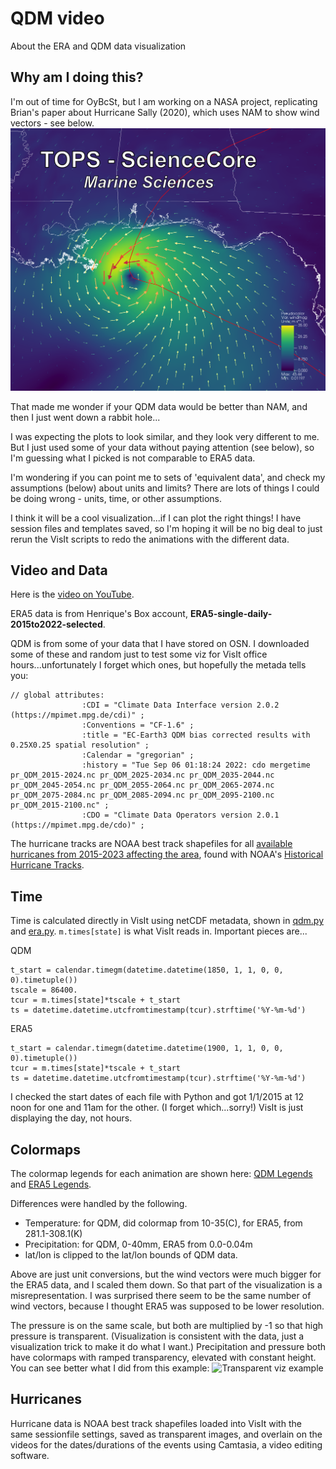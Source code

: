# QDM video

About the ERA and QDM data visualization

## Why am I doing this?
I'm out of time for OyBcSt, but I am working on a NASA project, replicating Brian's paper about Hurricane Sally (2020), which uses NAM to show wind vectors - see below.
![Wind vectors with NAM data](sciencecore-ms.png)

That made me wonder if your QDM data would be better than NAM, and then I just went down a rabbit hole...

I was expecting the plots to look similar, and they look very different to me. But I just used some of your data without paying attention (see below), so I'm guessing what I picked is not comparable to ERA5 data.  

I'm wondering if you can point me to sets of 'equivalent data', and check my assumptions (below) about units and limits?  There are lots of things I could be doing wrong - units, time, or other assumptions.

I think it will be a cool visualization...if I can plot the right things!  I have session files and templates saved, so I'm hoping it will be no big deal to just rerun the VisIt scripts to redo the animations with the different data.

## Video and Data
Here is the [video on YouTube](https://youtu.be/YM3yH8AL8MA).

ERA5 data is from Henrique's Box account, **ERA5-single-daily-2015to2022-selected**.  

QDM is from some of your data that I have stored on OSN.  I downloaded some of these and random just to test some viz for VisIt office hours...unfortunately I forget which ones, but hopefully the metada tells you:
```
// global attributes:
                :CDI = "Climate Data Interface version 2.0.2 (https://mpimet.mpg.de/cdi)" ;
                :Conventions = "CF-1.6" ;
                :title = "EC-Earth3 QDM bias corrected results with 0.25X0.25 spatial resolution" ;
                :Calendar = "gregorian" ;
                :history = "Tue Sep 06 01:18:24 2022: cdo mergetime pr_QDM_2015-2024.nc pr_QDM_2025-2034.nc pr_QDM_2035-2044.nc pr_QDM_2045-2054.nc pr_QDM_2055-2064.nc pr_QDM_2065-2074.nc pr_QDM_2075-2084.nc pr_QDM_2085-2094.nc pr_QDM_2095-2100.nc pr_QDM_2015-2100.nc" ;
                :CDO = "Climate Data Operators version 2.0.1 (https://mpimet.mpg.de/cdo)" ;
```

The hurricane tracks are NOAA best track shapefiles for all [available hurricanes from 2015-2023 affecting the area](https://github.com/oybcst/CGEM/blob/main/qdmvideo/HistoricalHurricaneTracks.pdf), found with NOAA's [Historical Hurricane Tracks](https://coast.noaa.gov/hurricanes/#map=4/32/-80).

## Time
Time is calculated directly in VisIt using netCDF metadata, shown in [qdm.py](qdm.py) and [era.py](era.py). `m.times[state]` is what VisIt reads in. Important pieces are...

QDM
```
t_start = calendar.timegm(datetime.datetime(1850, 1, 1, 0, 0, 0).timetuple())
tscale = 86400.
tcur = m.times[state]*tscale + t_start
ts = datetime.datetime.utcfromtimestamp(tcur).strftime('%Y-%m-%d')
```

ERA5
```
t_start = calendar.timegm(datetime.datetime(1900, 1, 1, 0, 0, 0).timetuple())
tcur = m.times[state]*tscale + t_start
ts = datetime.datetime.utcfromtimestamp(tcur).strftime('%Y-%m-%d')
```

I checked the start dates of each file with Python and got 1/1/2015 at 12 noon for one and 11am for the other. (I forget which...sorry!) VisIt is just displaying the day, not hours.

## Colormaps
The colormap legends for each animation are shown here: [QDM Legends](https://github.com/oybcst/CGEM/blob/main/qdmvideo/qdmlegends.png) and 
[ERA5 Legends](https://github.com/oybcst/CGEM/blob/main/qdmvideo/eralegends.png).

Differences were handled by the following.
- Temperature: for QDM, did colormap from 10-35(C), for ERA5, from 281.1-308.1(K)
- Precipitation: for QDM, 0-40mm, ERA5 from 0.0-0.04m
- lat/lon is clipped to the lat/lon bounds of QDM data.
  
Above are just unit conversions, but the wind vectors were much bigger for the ERA5 data, and I scaled them down.  So that part of the visualization is a misrepresentation. I was surprised there seem to be the same number of wind vectors, because I thought ERA5 was supposed to be lower resolution.

The pressure is on the same scale, but both are multiplied by -1 so that high pressure is transparent.  (Visualization is consistent with the data, just a visualization trick to make it do what I want.)  Precipitation and pressure both have colormaps with ramped transparency, elevated with constant height.  You can see better what I did from this example:
![Transparent viz example](https://github.com/oybcst/CGEM/blob/main/qdmvideo/volumeplusstuff.png)

## Hurricanes
Hurricane data is NOAA best track shapefiles loaded into VisIt with the same sessionfile settings, saved as transparent images, and overlain on the videos for the dates/durations of the events using Camtasia, a video editing software.


